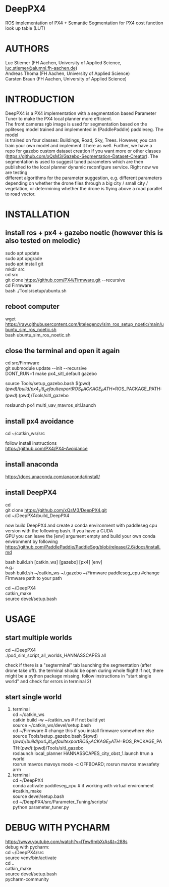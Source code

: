 # DeepPX4
ROS implementation of PX4 + Semantic Segmentation for PX4 cost function look up table (LUT)
# AUTHORS  
Luc Stiemer (FH Aachen, University of Applied Science, luc.stiemer@alumni.fh-aachen.de)  
Andreas Thoma (FH Aachen, University of Applied Science)  
Carsten Braun (FH Aachen, University of Applied Science)

# INTRODUCTION
DeepPX4 is a PX4 implementation with a segmentation based Parameter Tuner to make the PX4 local planner more efficient.  
The front cameras rgb image is used for segmentation based on the ppliteseg model trained and implemented in (PaddlePaddle) paddleseg. The model  
is trained on four classes: Buildings, Road, Sky, Trees. However, you can train your own model and implement it here as well. Further, we have a  
repo for gazebo custom dataset creation if you want more or other classes (https://github.com/xQsM3/Gazebo-Segmentation-Dataset-Creator). The  
segmentation is used to suggest tuned parameters which are then published to the local planner dynamic reconfigure service. Right now we are testing  
different algorithms for the parameter suggestion, e.g. different parameters depending on whether the drone flies through a big city / small city /  
vegetation, or determining whether the drone is flying above a road parallel to road vector. 

# INSTALLATION

## install ros + px4 + gazebo noetic (however this is also tested on melodic)  
sudo apt update  
sudo apt upgrade  
sudo apt install git  
mkdir src  
cd src  
git clone https://github.com/PX4/Firmware.git --recursive  
cd Firmware  
bash ./Tools/setup/ubuntu.sh  

## reboot computer
wget https://raw.githubusercontent.com/ktelegenov/sim_ros_setup_noetic/main/ubuntu_sim_ros_noetic.sh  
bash ubuntu_sim_ros_noetic.sh  

## close the terminal and open it again
cd src/Firmware  
git submodule update --init --recursive  
DONT_RUN=1 make px4_sitl_default gazebo  
  
source Tools/setup_gazebo.bash $(pwd) $(pwd)/build/px4_sitl_default  
export ROS_PACKAGE_PATH=$ROS_PACKAGE_PATH:$(pwd):$(pwd)/Tools/sitl_gazebo  
  
roslaunch px4 multi_uav_mavros_sitl.launch  

## install px4 avoidance
cd ~/catkin_ws/src  
  
follow  install instructions  
https://github.com/PX4/PX4-Avoidance  

## install anaconda
https://docs.anaconda.com/anaconda/install/  

## install DeepPX4
cd  
git clone https://github.com/xQsM3/DeepPX4.git  
cd ~/DeepPX4/build_DeepPX4  

now build DeepPX4 and create a conda environment with paddleseg cpu version with the following bash. If you have a CUDA  
GPU you can leave the [env] argument empty and build your own conda environment by following  
https://github.com/PaddlePaddle/PaddleSeg/blob/release/2.6/docs/install.md  
  
bash build.sh [catkin_ws] [gazebo] [px4] [env]  
e.g.:  
bash build.sh ~/catkin_ws ~/.gazebo ~/Firmware paddleseg_cpu  #change FIrmware path to your path


cd ~/DeepPX4  
catkin_make  
source devel/setup.bash  

# USAGE
## start multiple worlds  
cd ~/DeepPX4  
./px4_sim_script_all_worlds_HANNASSCAPES all  

check if there is a "segterminal" tab launching the segmentation (after drone take off). the terminal should be open during whole flight! if not,
there might be a python package missing. follow instructions in "start single world" and check for
errors in terminal 2)
  
## start single world  
1) terminal  
cd ~/catkin_ws  
catkin build -w ~/catkin_ws # if not build yet  
source ~/catkin_ws/devel/setup.bash  
cd ~/Firmware  # change this if you install firmware somewhere else
source Tools/setup_gazebo.bash $(pwd) $(pwd)/build/px4_sitl_default  
export ROS_PACKAGE_PATH=$ROS_PACKAGE_PATH:$(pwd):$(pwd)/Tools/sitl_gazebo  
roslaunch local_planner HANNASSCAPES_city_obst_1.launch #run a world    
rosrun mavros mavsys mode -c OFFBOARD; rosrun mavros mavsafety arm
2) terminal  
cd ~/DeepPX4  
conda activate paddleseg_cpu # if working with virtual environment  
#catkin_make  
source devel/setup.bash  
cd ~/DeepPX4/src/Parameter_Tuning/scripts/  
python parameter_tuner.py  

  
# DEBUG WITH PYCHARM  
https://www.youtube.com/watch?v=lTew9mbXrAs&t=288s  
debug with pycharm:  
cd ~/DeepPX4/src  
source venv/bin/activate  
cd ..  
catkin_make  
source devel/setup.bash  
pycharm-community  
